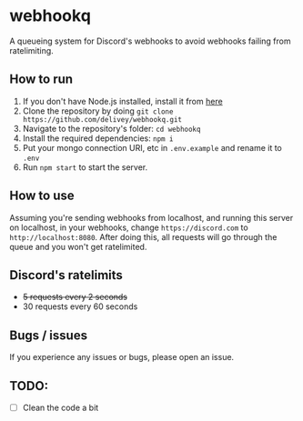 # webhookq
A queueing system for Discord's webhooks to avoid webhooks failing from ratelimiting.

## How to run
1. If you don't have Node.js installed, install it from [here](https://nodejs.org/en/download/)
2. Clone the repository by doing `git clone https://github.com/delivey/webhookq.git`
3. Navigate to the repository's folder: `cd webhookq`
4. Install the required dependencies: `npm i`
5. Put your mongo connection URI, etc in `.env.example` and rename it to `.env`
6. Run `npm start` to start the server.

## How to use
Assuming you're sending webhooks from localhost, and running this server on localhost, in your webhooks, change `https://discord.com` to `http://localhost:8080`. After doing this, all requests will go through the queue and you won't get ratelimited.

## Discord's ratelimits
* ~~5 requests every 2 seconds~~
* 30 requests every 60 seconds

## Bugs / issues
If you experience any issues or bugs, please open an issue.

## TODO:
- [ ] Clean the code a bit